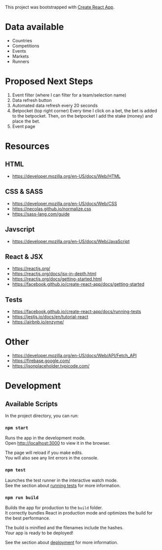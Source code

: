 This project was bootstrapped with [Create React App](https://github.com/facebook/create-react-app).

# Data available

- Countries
- Competitions
- Events
- Markets
- Runners

# Proposed Next Steps

1. Event filter (where I can filter for a team/selection name)
2. Data refresh button
3. Automated data refresh every 20 seconds
4. Betpocket (top right corner)
  Every time I click on a bet, the bet is added to the betpocket.
  Then, on the betpocket I add the stake (money) and place the bet.
5. Event page


# Resources

## HTML

- https://developer.mozilla.org/en-US/docs/Web/HTML

## CSS & SASS

- https://developer.mozilla.org/en-US/docs/Web/CSS
- https://necolas.github.io/normalize.css
- https://sass-lang.com/guide

## Javscript

- https://developer.mozilla.org/en-US/docs/Web/JavaScript

## React & JSX

- https://reactjs.org/
- https://reactjs.org/docs/jsx-in-depth.html
- https://reactjs.org/docs/getting-started.html
- https://facebook.github.io/create-react-app/docs/getting-started

## Tests

- https://facebook.github.io/create-react-app/docs/running-tests
- https://jestjs.io/docs/en/tutorial-react
- https://airbnb.io/enzyme/

# Other

- https://developer.mozilla.org/en-US/docs/Web/API/Fetch_API
- https://firebase.google.com/
- https://jsonplaceholder.typicode.com/



# Development

## Available Scripts

In the project directory, you can run:

### `npm start`

Runs the app in the development mode.<br>
Open [http://localhost:3000](http://localhost:3000) to view it in the browser.

The page will reload if you make edits.<br>
You will also see any lint errors in the console.

### `npm test`

Launches the test runner in the interactive watch mode.<br>
See the section about [running tests](https://facebook.github.io/create-react-app/docs/running-tests) for more information.

### `npm run build`

Builds the app for production to the `build` folder.<br>
It correctly bundles React in production mode and optimizes the build for the best performance.

The build is minified and the filenames include the hashes.<br>
Your app is ready to be deployed!

See the section about [deployment](https://facebook.github.io/create-react-app/docs/deployment) for more information.
